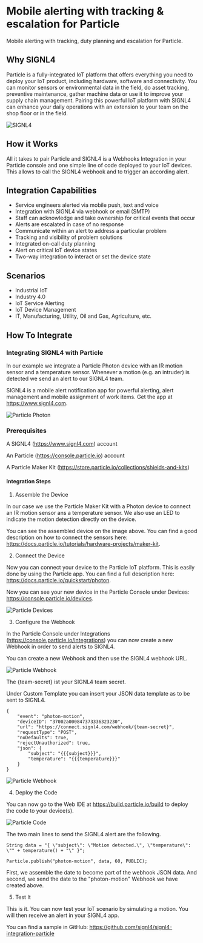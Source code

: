 # Mobile alerting with tracking & escalation for Particle

Mobile alerting with tracking, duty planning and escalation for Particle.

## Why SIGNL4

Particle is a fully-integrated IoT platform that offers everything you need to deploy your IoT product, including hardware, software and connectivity. You can monitor sensors or environmental data in the field, do asset tracking, preventive maintenance, gather machine data or use it to improve your supply chain management. Pairing this powerful IoT platform with SIGNL4 can enhance your daily operations with an extension to your team on the shop floor or in the field.

![SIGNL4](particle-signl4.png)

## How it Works

All it takes to pair Particle and SIGNL4 is a Webhooks Integration in your Particle console and one simple line of code deployed to your IoT devices. This allows to call the SIGNL4 webhook and to trigger an according alert.

## Integration Capabilities

- Service engineers alerted via mobile push, text and voice
- Integration with SIGNL4 via webhook or email (SMTP)
- Staff can acknowledge and take ownership for critical events that occur
- Alerts are escalated in case of no response
- Communicate within an alert to address a particular problem
- Tracking and visibility of problem solutions
- Integrated on-call duty planning
- Alert on critical IoT device states
- Two-way integration to interact or set the device state

## Scenarios

- Industrial IoT
- Industry 4.0
- IoT Service Alerting
- IoT Device Management
- IT, Manufacturing, Utility, Oil and Gas, Agriculture, etc.

## How To Integrate

### Integrating SIGNL4 with Particle

In our example we integrate a Particle Photon device with an IR motion sensor and a temperature sensor. Whenever a motion (e.g. an intruder) is detected we send an alert to our SIGNL4 team.

SIGNL4 is a mobile alert notification app for powerful alerting, alert management and mobile assignment of work items. Get the app at https://www.signl4.com.

![Particle Photon](particle-photon.jpg)

### Prerequisites

A SIGNL4 (https://www.signl4.com) account

An Particle (https://console.particle.io) account

A Particle Maker Kit (https://store.particle.io/collections/shields-and-kits)

#### Integration Steps

1. Assemble the Device  

In our case we use the Particle Maker Kit with a Photon device to connect an IR motion sensor ans a temperature sensor. We also use an LED to indicate the motion detection directly on the device.

You can see the assembled device on the image above. You can find a good description on how to connect the sensors here: https://docs.particle.io/tutorials/hardware-projects/maker-kit.

2. Connect the Device  

Now you can connect your device to the Particle IoT platform. This is easily done by using the Particle app. You can find a full description here: https://docs.particle.io/quickstart/photon.

Now you can see your new device in the Particle Console under Devices: https://console.particle.io/devices.

![Particle Devices](particle-devices.png)

3. Configure the Webhook  

In the Particle Console under Integrations (https://console.particle.io/integrations) you can now create a new Webhook in order to send alerts to SIGNL4.

You can create a new Webhook and then use the SIGNL4 webhook URL.

![Particle Webhook](particle-webhook1.png)

The {team-secret} ist your SIGNL4 team secret.

Under Custom Template you can insert your JSON data template as to be sent to SIGNL4.

```
{
    "event": "photon-motion",
    "deviceID": "37002a000847373336323230",
    "url": "https://connect.signl4.com/webhook/{team-secret}",
    "requestType": "POST",
    "noDefaults": true,
    "rejectUnauthorized": true,
    "json": {
        "subject": "{{{subject}}}",
        "temperature": "{{{temperature}}}"
    }
}
```

![Particle Webhook](particle-webhook2.png)

4. Deploy the Code  

You can now go to the Web IDE at https://build.particle.io/build to deploy the code to your device(s).

![Particle Code](particle-code.png)

The two main lines to send the SIGNL4 alert are the following.

```
String data = "{ \"subject\": \"Motion detected.\", \"temperature\": \"" + temperature() + "\" }";

Particle.publish("photon-motion", data, 60, PUBLIC);
```

First, we assemble the date to become part of the webhook JSON data. And second, we send the date to the "photon-motion" Webhook we have created above.

5. Test It  

This is it. You can now test your IoT scenario by simulating a motion. You will then receive an alert in your SIGNL4 app.

You can find a sample in GitHub:
https://github.com/signl4/signl4-integration-particle
